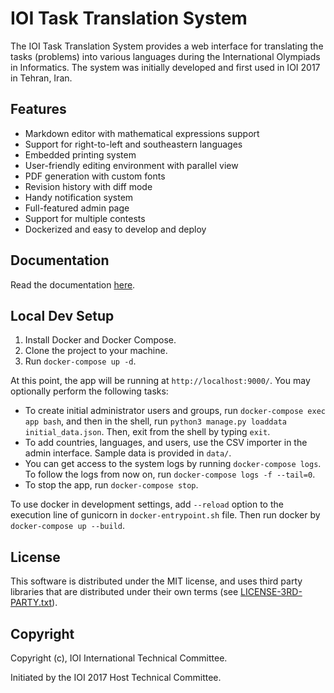 IOI Task Translation System
===========================

The IOI Task Translation System provides a web interface for translating the tasks (problems) into various languages during the International Olympiads in Informatics. The system was initially developed and first used in IOI 2017 in Tehran, Iran.

Features
--------

* Markdown editor with mathematical expressions support
* Support for right-to-left and southeastern languages
* Embedded printing system
* User-friendly editing environment with parallel view
* PDF generation with custom fonts
* Revision history with diff mode
* Handy notification system
* Full-featured admin page
* Support for multiple contests
* Dockerized and easy to develop and deploy


Documentation
-------------

Read the documentation [here](./docs/README.md).

Local Dev Setup
---------------

1. Install Docker and Docker Compose.
2. Clone the project to your machine.
3. Run `docker-compose up -d`.

At this point, the app will be running at `http://localhost:9000/`. You may optionally perform the following tasks:

* To create initial administrator users and groups, run `docker-compose exec app bash`, and then in the shell, run `python3 manage.py loaddata initial_data.json`. Then, exit from the shell by typing `exit`.
* To add countries, languages, and users, use the CSV importer in the admin interface. Sample data is provided in `data/`.
* You can get access to the system logs by running `docker-compose logs`. To follow the logs from now on, run `docker-compose logs -f --tail=0`.
* To stop the app, run `docker-compose stop`.

To use docker in development settings, add `--reload` option to the execution line of gunicorn in `docker-entrypoint.sh` file. Then run docker by `docker-compose up --build`.

License
-------
This software is distributed under the MIT license,
and uses third party libraries that are distributed under their own terms
(see [LICENSE-3RD-PARTY.txt](./LICENSE-3RD-PARTY.txt)).

Copyright
---------
Copyright (c), IOI International Technical Committee.

Initiated by the IOI 2017 Host Technical Committee.

